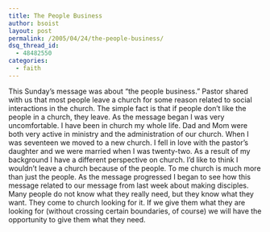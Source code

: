 ```yaml
---
title: The People Business
author: bsoist
layout: post
permalink: /2005/04/24/the-people-business/
dsq_thread_id:
  - 48482550
categories:
  - faith
---
```

This Sunday&#8217;s message was about &#8220;the people business.&#8221; Pastor shared with us that most people leave a church for some reason related to social interactions in the church. The simple fact is that if people don&#8217;t like the people in a church, they leave. As the message began I was very uncomfortable. I have been in church my whole life. Dad and Mom were both very active in ministry and the administration of our church. When I was seventeen we moved to a new church. I fell in love with the pastor&#8217;s daughter and we were married when I was twenty-two. As a result of my background I have a different perspective on church. I&#8217;d like to think I wouldn&#8217;t leave a church because of the people. To me church is much more than just the people. As the message progressed I began to see how this message related to our message from last week about making disciples. Many people do not know what they really need, but they know what they want. They come to church looking for it. If we give them what they are looking for (without crossing certain boundaries, of course) we will have the opportunity to give them what they need.
